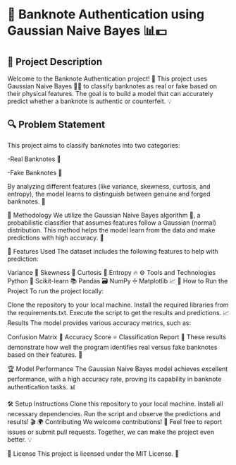 # 🏦 Banknote Authentication using Gaussian Naive Bayes 📊💵

## 📜 Project Description

Welcome to the Banknote Authentication project! 🎉 This project uses Gaussian Naive Bayes 🧑‍💻 to classify banknotes as real or fake based on their physical features. The goal is to build a model that can accurately predict whether a banknote is authentic or counterfeit. 💡

## 🔍 Problem Statement
This project aims to classify banknotes into two categories:

-Real Banknotes 🏅

-Fake Banknotes 💸

By analyzing different features (like variance, skewness, curtosis, and entropy), the model learns to distinguish between genuine and forged banknotes. 🧐

🧠 Methodology
We utilize the Gaussian Naive Bayes algorithm 🔮, a probabilistic classifier that assumes features follow a Gaussian (normal) distribution. This method helps the model learn from the data and make predictions with high accuracy. 🤖

🧰 Features Used
The dataset includes the following features to help with prediction:

Variance 📐
Skewness 🎯
Curtosis 🏁
Entropy 🔥
⚙️ Tools and Technologies
Python 🐍
Scikit-learn 📚
Pandas 🗃️
NumPy ➗
Matplotlib 📈
🚀 How to Run the Project
To run the project locally:

Clone the repository to your local machine.
Install the required libraries from the requirements.txt.
Execute the script to get the results and predictions.
📈 Results
The model provides various accuracy metrics, such as:

Confusion Matrix 🔢
Accuracy Score ⭐
Classification Report 📝
These results demonstrate how well the program identifies real versus fake banknotes based on their features. 🤝

🏆 Model Performance
The Gaussian Naive Bayes model achieves excellent performance, with a high accuracy rate, proving its capability in banknote authentication tasks. 📊

🛠️ Setup Instructions
Clone this repository to your local machine.
Install all necessary dependencies.
Run the script and observe the predictions and results! 🎬
🌍 Contributing
We welcome contributions! 🙌 Feel free to report issues or submit pull requests. Together, we can make the project even better. 💡

📄 License
This project is licensed under the MIT License. 📝


